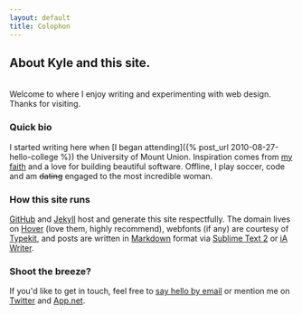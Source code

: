```yaml
---
layout: default
title: Colophon
---
```

## About Kyle and this site.
<br>
Welcome to where I enjoy writing and experimenting with web design. Thanks for visiting.

### Quick bio
I started writing here when [I began attending]({% post_url 2010-08-27-hello-college %}) the University of Mount Union. Inspiration comes from [my faith](http://bible.us/116/psa.1.3.nlt) and a love for building beautiful software. Offline, I play soccer, code and am <s>dating</s> engaged to the most incredible woman.

### How this site runs
[GitHub](http://github.com/kyledreger) and [Jekyll](https://github.com/mojombo/jekyll) host and generate this site respectfully. The domain lives on [Hover](http://hover.com) (love them, highly recommend), webfonts (if any) are courtesy of [Typekit](http://typekit.com), and posts are written in [Markdown](http://daringfireball.net/projects/markdown) format via [Sublime Text 2](http://sublimetext.com) or [iA Writer](http:iawriter.com).

### Shoot the breeze?
If you'd like to get in touch, feel free to [say hello by email](mailto:hi@kyledreger.com?subject=hello!) or mention me on [Twitter](http://twitter.com/kyledreger) and [App.net](http://alpha.app.net/kyledreger).
